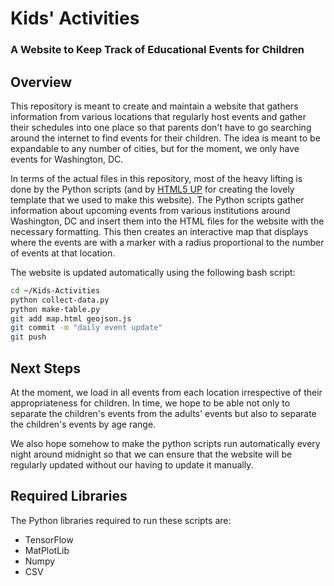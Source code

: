 # Kids' Activities
### A Website to Keep Track of Educational Events for Children

## Overview
This repository is meant to create and maintain a website that gathers information from various locations that regularly host events and gather their schedules into one place so that parents don't have to go searching around the internet to find events for their children. The idea is meant to be expandable to any number of cities, but for the moment, we only have events for Washington, DC.

In terms of the actual files in this repository, most of the heavy lifting is done by the Python scripts (and by [HTML5 UP](html5up.net) for creating the lovely template that we used to make this website). The Python scripts gather information about upcoming events from various institutions around Washington, DC and insert them into the HTML files for the website with the necessary formatting. This then creates an interactive map that displays where the events are with a marker with a radius proportional to the number of events at that location.

The website is updated automatically using the following bash script:
```bash
cd ~/Kids-Activities
python collect-data.py
python make-table.py
git add map.html geojson.js
git commit -m "daily event update"
git push
```

## Next Steps
At the moment, we load in all events from each location irrespective of their appropriateness for children. In time, we hope to be able not only to separate the children's events from the adults' events but also to separate the children's events by age range.

We also hope somehow to make the python scripts run automatically every night around midnight so that we can ensure that the website will be regularly updated without our having to update it manually.

## Required Libraries
The Python libraries required to run these scripts are:
- TensorFlow
- MatPlotLib
- Numpy
- CSV
